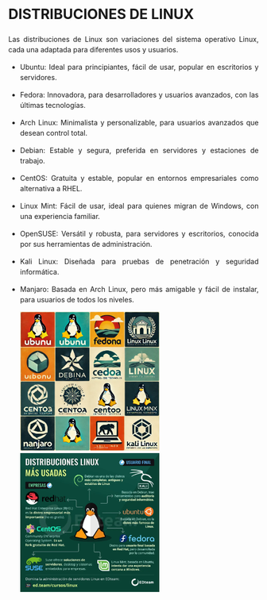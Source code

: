 <div style="line-height: 1.5;"> 
<div style="text-align: justify;">

# DISTRIBUCIONES DE LINUX
Las distribuciones de Linux son variaciones del sistema operativo Linux, cada una adaptada para diferentes usos y usuarios.

- Ubuntu: Ideal para principiantes, fácil de usar, popular en escritorios y servidores.
- Fedora: Innovadora, para desarrolladores y usuarios avanzados, con las últimas tecnologías.
- Arch Linux: Minimalista y personalizable, para usuarios avanzados que desean control total.
- Debian: Estable y segura, preferida en servidores y estaciones de trabajo.
- CentOS: Gratuita y estable, popular en entornos empresariales como alternativa a RHEL.
- Linux Mint: Fácil de usar, ideal para quienes migran de Windows, con una experiencia familiar.
- OpenSUSE: Versátil y robusta, para servidores y escritorios, conocida por sus herramientas de administración.
- Kali Linux: Diseñada para pruebas de penetración y seguridad informática.
- Manjaro: Basada en Arch Linux, pero más amigable y fácil de instalar, para usuarios de todos los niveles.


  <img src="imgdistribucioneslinux.png" alt="imagen centrada" width="280" /> 
  <img src="imgdistribuciones.png" alt="imagen centrada" width="280" /> 
</div>
